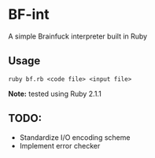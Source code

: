 # BF-int
A simple Brainfuck interpreter built in Ruby

## Usage
```
ruby bf.rb <code file> <input file>
```
**Note:** tested using Ruby 2.1.1

## TODO:
- Standardize I/O encoding scheme
- Implement error checker
